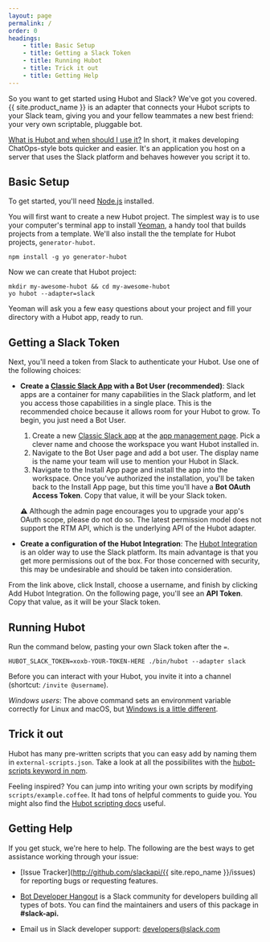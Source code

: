 ```yaml
---
layout: page
permalink: /
order: 0
headings:
    - title: Basic Setup
    - title: Getting a Slack Token
    - title: Running Hubot
    - title: Trick it out
    - title: Getting Help
---
```


So you want to get started using Hubot and Slack? We've got you covered. {{ site.product_name }} is an
adapter that connects your Hubot scripts to your Slack team, giving you and your fellow teammates a new best friend:
your very own scriptable, pluggable bot.

[What is Hubot and when should I use it?](https://hubot.github.com/) In short, it makes developing ChatOps-style bots
quicker and easier. It's an application you host on a server that uses the Slack platform and behaves however you
script it to.

## Basic Setup

To get started, you'll need [Node.js](https://nodejs.org/en/) installed.

You will first want to create a new Hubot project. The simplest way is to use your computer's terminal app to install
[Yeoman](http://yeoman.io), a handy tool that builds projects from a template. We'll also install the the template for
Hubot projects, `generator-hubot`.

```
npm install -g yo generator-hubot
```

Now we can create that Hubot project:

```
mkdir my-awesome-hubot && cd my-awesome-hubot
yo hubot --adapter=slack
```

Yeoman will ask you a few easy questions about your project and fill your directory with a Hubot app, ready to run.

## Getting a Slack Token

Next, you'll need a token from Slack to authenticate your Hubot. Use one of the following choices:

- **Create a [Classic Slack App](https://api.slack.com/authentication/migration#classic) with a Bot User (recommended)**: Slack apps are a container for many capabilities in the Slack platform, and let you access those capabilities in a single place. This is the recommended choice because it allows room for your Hubot to grow. To begin, you just need a Bot User.

    1. Create a new [Classic Slack app](https://api.slack.com/authentication/migration#classic) at the [app management page](https://api.slack.com/apps?new_classic_app=1). Pick a clever name and choose the workspace you want Hubot installed in.
    2. Navigate to the Bot User page and add a bot user. The display name is the name your team will use to mention your Hubot in Slack.
    3. Navigate to the Install App page and install the app into the workspace. Once you've authorized the installation, you'll be taken back to the Install App page, but this time you'll have a **Bot OAuth Access Token**. Copy that value, it will be your Slack token.

    **⚠️** Although the admin page encourages you to upgrade your app's OAuth scope, please do not do so. The latest permission model does not support the RTM API, which is the underlying API of the Hubot adapter.

- **Create a configuration of the Hubot Integration**: The [Hubot Integration](https://my.slack.com/apps/A0F7XDU93-hubot) is an older way to use the Slack platform. Its main advantage is that you get more permissions out of the box. For those concerned with security, this may be undesirable and should be taken into consideration. 

From the link above, click Install, choose a username, and finish by clicking Add Hubot Integration. On the following page, you'll see an **API Token**. Copy that value, as it will be your Slack token.

## Running Hubot

Run the command below, pasting your own Slack token after the `=`.

```
HUBOT_SLACK_TOKEN=xoxb-YOUR-TOKEN-HERE ./bin/hubot --adapter slack
```

Before you can interact with your Hubot, you invite it into a channel (shortcut: `/invite @username`).

_Windows users_: The above command sets an environment variable correctly for Linux and macOS, but
[Windows is a little different](https://hubot.github.com/docs/deploying/windows/).

## Trick it out

Hubot has many pre-written scripts that you can easy add by naming them in `external-scripts.json`. Take a look at all
the possibilites with the [hubot-scripts keyword in npm](https://www.npmjs.com/search?q=keywords:hubot-scripts).

Feeling inspired? You can jump into writing your own scripts by modifying `scripts/example.coffee`. It had tons of
helpful comments to guide you. You might also find the [Hubot scripting docs](https://hubot.github.com/docs/scripting/)
useful.

## Getting Help

If you get stuck, we're here to help. The following are the best ways to get assistance working through your issue:

  * [Issue Tracker](http://github.com/slackapi/{{ site.repo_name }}/issues) for reporting bugs or requesting features.

  * [Bot Developer Hangout](https://community.botkit.ai) is a Slack community for developers building all types of bots.
    You can find the maintainers and users of this package in **#slack-api.**

  * Email us in Slack developer support: [developers@slack.com](mailto://developers@slack.com)
